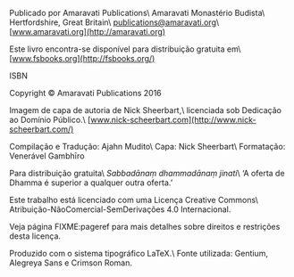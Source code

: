 Publicado por Amaravati Publications\\
Amaravati Monastério Budista\\
Hertfordshire, Great Britain\\
publications@amaravati.org\\
[www.amaravati.org](http://amaravati.org)

Este livro encontra-se disponível para distribuição gratuita em\\
[www.fsbooks.org](http://fsbooks.org/)

ISBN

Copyright © Amaravati Publications 2016

Imagem de capa de autoria de Nick Sheerbart,\\
licenciada sob Dedicação ao Domínio Público.\\
[www.nick-scheerbart.com](http://www.nick-scheerbart.com/)

Compilação e Tradução: Ajahn Mudito\\
Capa: Nick Sheerbart\\
Formatação: Venerável Gambhīro

Para distribuição gratuita\\
*Sabbadānaṃ dhammadānaṃ jinati*\\
‘A oferta de Dhamma é superior a qualquer outra oferta.’

Este trabalho está licenciado com uma Licença Creative Commons\\
Atribuição-NãoComercial-SemDerivações 4.0 Internacional.

Veja página FIXME:pageref para mais detalhes sobre direitos e restrições
desta licença.

Produzido com o sistema tipográfico LaTeX.\\
Fonte utilizada: Gentium, Alegreya Sans e Crimson Roman.
